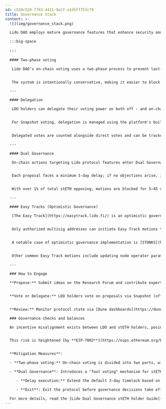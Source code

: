```yaml
---
id: c520c528-7763-4411-9a1f-a1d5ff753c79
title: Governance Stack
content: >-
  ![](img/governance_stack.png)

  Lido DAO employs mature governance features that enhance security and accountability.

  :::big-space
  
  :::
  
  #### Two-phase voting

   Lido DAO’s on-chain voting uses a two‑phase process to prevent last‑minute governance actions. The first phase allows votes for and against, while the second phase accepts only against votes, adding crucial time for voters to counter malicious proposals.


   The system is intentionally conservative, making it easier to block proposals than pass them, enhancing security. [Learn more](https://blog.lido.fi/lido-dao-governance-security-measures-oversight/)

  ---

  #### Delegation

   LDO holders can delegate their voting power on both off - and on-chain voting platforms.


   For Snapshot voting, delegation is managed using the platform's built-in mechanisms. For Aragon voting, Lido’s Delegation framework allows LDO holders to assign their voting power to another address, enabling delegates to vote on their behalf. LDO tokens remain fully under the tokenholder’s control to be transferred, sold, or used in any way.


   Delegated votes are counted alongside direct votes and can be tracked on the voting platform. The tokenholder can override the delegate’s decision or revoke delegation rights at any time. [Learn more](https://blog.lido.fi/delegation-enhancing-governance/).

  ---

  #### Dual Governance

   On-chain actions targeting Lido protocol features enter Dual Governance — a dynamic timelock that allows stETH holders to extend execution delay based on the opposition.


   Each proposal faces a minimum 3‑day delay; if no objections arise, it is scheduled and becomes executable after 24 hours.


   With over 1% of total stETH opposing, motions are blocked for 5–45 days; with over 10%, governance remains paused until the opposing stakers exit. [Learn more](https://blog.lido.fi/dual-governance-101-explainer/).

  ---

  #### Easy Tracks (Optimistic Governance)

   [The Easy Track](https://easytrack.lido.fi/) is an optimistic governance tool for routine DAO operations used to reduce voter fatigue.


   Only authorized multisig addresses can initiate Easy Track motions that pass automatically after 72 hours unless 0.5% of the total LDO supply objects.


   A notable case of optimistic governance implementation is [STONKS](https://research.lido.fi/t/lido-stonks-treasury-swaps-via-optimistic-governance/6860), a tool operated by the Treasury Management Committee (TMC) to maintain transparent and secure fund allocation. Swap orders are executed through CoW Protocol with MEV protection and price guarantees, and proceeds return directly to the DAO treasury.
   

   Other common Easy Track motions include updating node operator parameters, adjusting staking limits, or funding grants within predefined budgets.

  ---

  ### How to Engage

  **Propose:** Submit ideas on the Research Forum and contribute expertise by engaging in discussions. Participate in GOOSE cycles to help shape the DAO's direction.


  **Vote or Delegate:** LDO holders vote on proposals via Snapshot (off-chain) and Aragon (on-chain). Voting power [can be delegated](https://vote.lido.fi/delegation) to trusted representatives while retaining full control; delegation can be overridden or revoked at any time.


  **Review:** Monitor protocol state via [Dune dashboards](https://dune.com/lido/lido-dashboards-catalogue), review decentralization progress [on the Scorecard](https://lido.fi/scorecard), attend [Tokenholder Update Calls](https://blog.lido.fi/recap-lido-q3-2025-tokenholder-update/) for the latest news from Lido Labs, read published reports, and subscribe [to the real‑time governance notification bot](https://t.me/lido_dao_bot).

  ### Governance checks and balances

  An incentive misalignment exists between LDO and stETH holders, posing a risk that LDO governance power could be misused to substantively alter the protocol or introduce upgrades that harm stakers.


  This risk is heightened [by **EIP-7002**](https://eips.ethereum.org/EIPS/eip-7002), which enables the DAO to use the Lido withdrawal credentials contract to trigger validator exits without Node Operator consent—making protocol-level attacks more feasible if governance is captured. Yet, a mass exit of validators would take a very long time (weeks to months), and it would give the DAO time to respond via further governance action.


  **Mitigation Measures**:

  - **Two-phase voting:** On-chain voting is divided into two parts, with the second being the objection phase that concludes every vote. It allows LDO holders to object to unexpected last‑minute decisions, effectively creating a ‘better timelock’ mechanism.

  - **Dual Governance**: Introduces a "foot voting" mechanism for stETH holders. It allows them to:

     - **Delay execution:** Extend the default 3-day timelock based on the level of opposition.

     - **Exit**: Exit the protocol before governance decisions take effect.

  For more details, read the [Lido Dual Governance stETH holder Guide](https://blog.lido.fi/participating-in-dual-governance-a-guide-for-steth-holders/).
---
```

